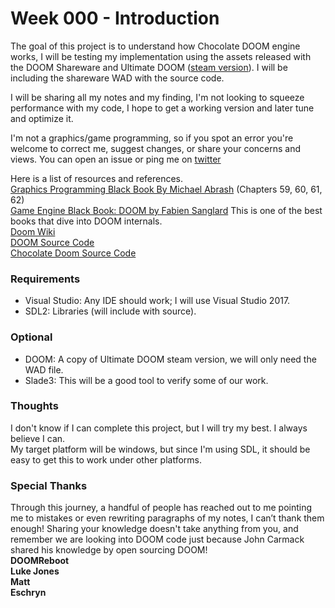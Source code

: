 # Week 000 - Introduction  
The goal of this project is to understand how Chocolate DOOM engine works, I will be testing my implementation using the assets released with the DOOM Shareware and Ultimate DOOM ([steam version](https://store.steampowered.com/app/2280/Ultimate_Doom/)). I will be including the shareware WAD with the source code.  

I will be sharing all my notes and my finding, I'm not looking to squeeze performance with my code, I hope to get a working version and later tune and optimize it.    

I'm not a graphics/game programming, so if you spot an error you're welcome to correct me, suggest changes, or share your concerns and views. You can open an issue or ping me on [twitter](https://twitter.com/AngryCPPCoder)

Here is a list of resources and references.  
[Graphics Programming Black Book By Michael Abrash](https://www.drdobbs.com/parallel/graphics-programming-black-book/184404919) (Chapters 59, 60, 61, 62)  
[Game Engine Black Book: DOOM by Fabien Sanglard](https://www.amazon.com/Game-Engine-Black-Book-Doom/dp/1987418433) This is one of the best books that dive into DOOM internals.  
[Doom Wiki](https://doomwiki.org/wiki)  
[DOOM Source Code](https://github.com/id-Software/DOOM)  
[Chocolate Doom Source Code](https://github.com/chocolate-doom/chocolate-doom)  

### Requirements  
* Visual Studio: Any IDE should work; I will use Visual Studio 2017.  
* SDL2: Libraries (will include with source).  

### Optional  
* DOOM: A copy of Ultimate DOOM steam version, we will only need the WAD file.  
* Slade3: This will be a good tool to verify some of our work.  

### Thoughts  
I don't know if I can complete this project, but I will try my best. I always believe I can.  
My target platform will be windows, but since I'm using SDL, it should be easy to get this to work under other platforms.  

### Special Thanks
Through this journey, a handful of people has reached out to me pointing me to mistakes or even rewriting paragraphs of my notes, I can’t thank them enough! Sharing your knowledge doesn't take anything from you, and remember we are looking into DOOM code just because John Carmack shared his knowledge by open sourcing DOOM!  
__DOOMReboot__  
__Luke Jones__  
__Matt__  
__Eschryn__  

